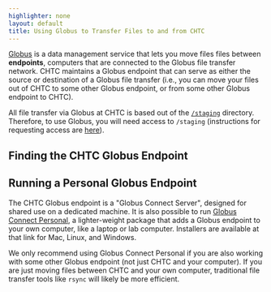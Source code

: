 ```yaml
---
highlighter: none
layout: default
title: Using Globus to Transfer Files to and from CHTC
---
```


[Globus](https://www.globus.org/) is a data management service that lets you
move files files between **endpoints**, computers that are connected to the
Globus file transfer network.
CHTC maintains a Globus endpoint that can serve as either the
source or destination of a Globus file transfer
(i.e., you can move your files out of CHTC to some other Globus endpoint,
or from some other Globus endpoint to CHTC).

All file transfer via Globus at CHTC is based out of the
[`/staging`](/file-avail-largedata.shtml) directory.
Therefore, to use Globus, you will need access to `/staging` 
(instructions for requesting access are 
[here](/file-avail-largedata.shtml#1-policies-and-intended-use)).

## Finding the CHTC Globus Endpoint


## Running a Personal Globus Endpoint

The CHTC Globus endpoint is a "Globus Connect Server", designed for shared use
on a dedicated machine.
It is also possible to run 
[Globus Connect Personal](https://www.globus.org/globus-connect-personal),
a lighter-weight package that adds a Globus endpoint to your own computer,
like a laptop or lab computer.
Installers are available at that link for Mac, Linux, and Windows.

We only recommend using Globus Connect Personal if you are also working with
some other Globus endpoint (not just CHTC and your computer).
If you are just moving files between CHTC and your own computer, traditional
file transfer tools like `rsync` will likely be more efficient.

